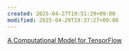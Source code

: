 ```yaml
---
created: 2025-04-27T19:51:29+09:00
modified: 2025-04-29T19:37:27+09:00
---
```


[A Computational Model for TensorFlow](https://dl.acm.org/doi/pdf/10.1145/3088525.3088527)
